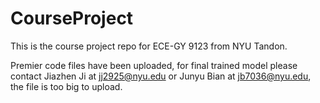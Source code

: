 # CourseProject

This is the course project repo for ECE-GY 9123 from NYU Tandon.

Premier code files have been uploaded, for final trained model please contact Jiazhen Ji at jj2925@nyu.edu or Junyu Bian at jb7036@nyu.edu, the file is too big to upload.
